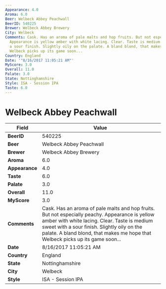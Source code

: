 ```yaml
---
Appearance: 4.0
Aroma: 6.0
Beer: Welbeck Abbey Peachwall
BeerID: 540225
Brewer: Welbeck Abbey Brewery
City: Welbeck
Comments: Cask. Has an aroma of pale malts and hop fruits. But not especially peachy.
  Appearance is yellow amber with white lacing. Clear. Taste is medium sweet with
  a sour finish. Slightly oily on the palate. A bland blond, that makes me hope that
  Welbeck picks up its game soon...
Country: England
Date: '"8/16/2017 11:05:21 AM"'
MyScore: 3.0
Overall: 11.0
Palate: 3.0
State: Nottinghamshire
Style: ISA - Session IPA
Taste: 6.0
---
```


# Welbeck Abbey Peachwall

| Field         | Value |
|---------------|-------|
| **BeerID** | 540225 |
| **Beer** | Welbeck Abbey Peachwall |
| **Brewer** | Welbeck Abbey Brewery |
| **Aroma** | 6.0 |
| **Appearance** | 4.0 |
| **Taste** | 6.0 |
| **Palate** | 3.0 |
| **Overall** | 11.0 |
| **MyScore** | 3.0 |
| **Comments** | Cask. Has an aroma of pale malts and hop fruits. But not especially peachy. Appearance is yellow amber with white lacing. Clear. Taste is medium sweet with a sour finish. Slightly oily on the palate. A bland blond, that makes me hope that Welbeck picks up its game soon... |
| **Date** | 8/16/2017 11:05:21 AM |
| **Country** | England |
| **State** | Nottinghamshire |
| **City** | Welbeck |
| **Style** | ISA - Session IPA |
